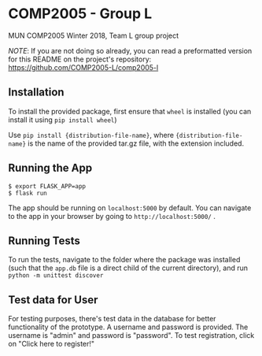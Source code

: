 # COMP2005 - Group L

MUN COMP2005 Winter 2018, Team L group project

_NOTE_: If you are not doing so already, you can read a preformatted version for this README on the project's repository: https://github.com/COMP2005-L/comp2005-l

## Installation
To install the provided package, first ensure that `wheel` is installed (you can install it using `pip install wheel`)

Use `pip install {distribution-file-name}`, where `{distribution-file-name}` is the name of the provided tar.gz file, with the extension included.

## Running the App
```
$ export FLASK_APP=app
$ flask run
```
The app should be running on `localhost:5000` by default. You can navigate to the app in your browser by going to `http://localhost:5000/` .

## Running Tests

To run the tests, navigate to the folder where the package was installed (such that the `app.db` file is a direct child of the current directory), and run `python -m unittest discover`

## Test data for User

For testing purposes, there's test data in the database for better functionality of the prototype. A username and password is provided. 
The username is "admin" and password is "password". To test registration, click on "Click here to register!"
